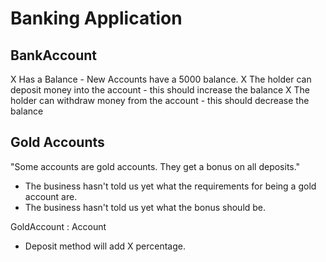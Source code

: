 # Banking Application


## BankAccount

X Has a Balance
    - New Accounts have a 5000 balance.
X The holder can deposit money into the account - this should increase the balance
X The holder can withdraw money from the account - this should decrease the balance



## Gold Accounts


"Some accounts are gold accounts. They get a bonus on all deposits."

- The business hasn't told us yet what the requirements for being a gold account are.
- The business hasn't told us yet what the bonus should be.



GoldAccount : Account
- Deposit method will add X percentage.
